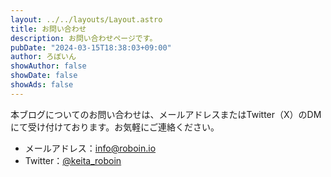 ```yaml
---
layout: ../../layouts/Layout.astro
title: お問い合わせ
description: お問い合わせページです。
pubDate: "2024-03-15T18:38:03+09:00"
author: ろぼいん
showAuthor: false
showDate: false
showAds: false
---
```


本ブログについてのお問い合わせは、メールアドレスまたはTwitter（X）のDMにて受け付けております。お気軽にご連絡ください。

- メールアドレス：[info@roboin.io](mailto:info@roboin.io)
- Twitter：[@keita_roboin](https://twitter.com/keita_roboin)
